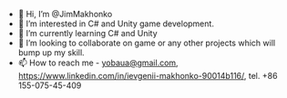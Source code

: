 - 👋 Hi, I’m @JimMakhonko
- 👀 I’m interested in C# and Unity game development.
- 🌱 I’m currently learning C# and Unity
- 💞️ I’m looking to collaborate on game or any other projects which will bump up my skill.
- 📫 How to reach me  - yobaua@gmail.com, https://www.linkedin.com/in/ievgenii-makhonko-90014b116/, tel. +86 155-075-45-409

<!---
JimMakhonko/JimMakhonko is a ✨ special ✨ repository because its `README.md` (this file) appears on your GitHub profile.
You can click the Preview link to take a look at your changes.
--->
